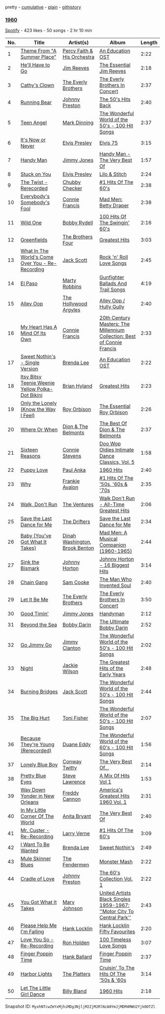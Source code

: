 pretty - [cumulative](/playlists/cumulative/2PE0DbAlT8ZFiiYaCsCm4Q.md) - [plain](/playlists/plain/2PE0DbAlT8ZFiiYaCsCm4Q) - [githistory](https://github.githistory.xyz/mackorone/spotify-playlist-archive/blob/main/playlists/plain/2PE0DbAlT8ZFiiYaCsCm4Q)

### [1960](https://open.spotify.com/playlist/2PE0DbAlT8ZFiiYaCsCm4Q)

> 

[Spotify](https://open.spotify.com/user/spotify) - 423 likes - 50 songs - 2 hr 10 min

| No. | Title | Artist(s) | Album | Length |
|---|---|---|---|---|
| 1 | [Theme From "A Summer Place"](https://open.spotify.com/track/42asNpcCm66g802zFqQ1Ix) | [Percy Faith & His Orchestra](https://open.spotify.com/artist/24DQLSng7bKZD4GXLIaQbv) | [An Education OST](https://open.spotify.com/album/7IdPqqpC97u7QRKgpSfaqZ) | 2:22 |
| 2 | [He'll Have to Go](https://open.spotify.com/track/7DH5dXVuQaqcKf9oTy9oUN) | [Jim Reeves](https://open.spotify.com/artist/2Ev0e8GUIX4u7d9etNLTXg) | [The Essential Jim Reeves](https://open.spotify.com/album/158F4r9awKr4bs7X5E49JA) | 2:18 |
| 3 | [Cathy's Clown](https://open.spotify.com/track/4L2HVN4gc7fgkbvkSHwgVZ) | [The Everly Brothers](https://open.spotify.com/artist/4ACplpEqD6JIVgKrafauzs) | [The Everly Brothers In Concert](https://open.spotify.com/album/1j56s9V1Hqk6REFO27XqLV) | 2:37 |
| 4 | [Running Bear](https://open.spotify.com/track/60DbxCJXFG9ZryHHvUPTXG) | [Johnny Preston](https://open.spotify.com/artist/1B8n8vtEeexQ5NKehHTkeo) | [The 50's Hits Back](https://open.spotify.com/album/3PB1eksjdKhdScjRsqpVKf) | 2:40 |
| 5 | [Teen Angel](https://open.spotify.com/track/7GvhZ0F7cMBwpv7QzeGABf) | [Mark Dinning](https://open.spotify.com/artist/55Rf9Kfqd30nmqaeEDMpic) | [The Wonderful World of the 50's \- 100 Hit Songs](https://open.spotify.com/album/6WRu7jCqLB1hwyYGURJ6qg) | 2:37 |
| 6 | [It's Now or Never](https://open.spotify.com/track/1sMNaYUuPUHnYrLYKc9EkN) | [Elvis Presley](https://open.spotify.com/artist/1RONXV8SB9yMMRNtcHrG1O) | [Elvis 75](https://open.spotify.com/album/0pDbqo33Fd7QiLn8iw6Ec8) | 3:15 |
| 7 | [Handy Man](https://open.spotify.com/track/59iwhSAXb8TpIOj7cPOkSw) | [Jimmy Jones](https://open.spotify.com/artist/7ydcRbgt0yM9etADb1Ackp) | [Handy Man \- The Very Best Of](https://open.spotify.com/album/4ep8xh9bJBjmXpo3BJweh2) | 1:57 |
| 8 | [Stuck on You](https://open.spotify.com/track/3up3WzVxOQP2gMAFAMfl3A) | [Elvis Presley](https://open.spotify.com/artist/43ZHCT0cAZBISjO8DG9PnE) | [Lilo & Stitch](https://open.spotify.com/album/0tNLpUZfJKyxMS0nKlnyXP) | 2:24 |
| 9 | [The Twist \- Rerecorded](https://open.spotify.com/track/0M5EaPIXN3FneJ7exwpYNM) | [Chubby Checker](https://open.spotify.com/artist/7qQJQ3YtcGlqaLg5tcypN2) | [\#1 Hits Of The 60's](https://open.spotify.com/album/6Mio3JCszE0BTyjTmfYsLY) | 2:38 |
| 10 | [Everybody's Somebody's Fool](https://open.spotify.com/track/1c76zkDkV61Hw7jybzWuf7) | [Connie Francis](https://open.spotify.com/artist/3EY5DxGdy7x4GelivOjS2Q) | [Mad Men: Betty Draper](https://open.spotify.com/album/2vSDhSZaYa7l7r1ac4Tkgh) | 2:38 |
| 11 | [Wild One](https://open.spotify.com/track/1aOWQh759ZSHiAdt8jEqLV) | [Bobby Rydell](https://open.spotify.com/artist/4hJTgr1adnhIkhmD9jLzd6) | [100 Hits Of The Swingin' 60's](https://open.spotify.com/album/36QisDW5zB4phHrXOzE60V) | 2:16 |
| 12 | [Greenfields](https://open.spotify.com/track/7F3R0rKXq5eYgPug8vqOdu) | [The Brothers Four](https://open.spotify.com/artist/0nd3tsqHVtnAWBCQgwtbIz) | [Greatest Hits](https://open.spotify.com/album/7GwPhRVrz26D79zed2F8hm) | 3:03 |
| 13 | [What In The World's Come Over You \- Re\-Recording](https://open.spotify.com/track/4Cn4BUIv3TS0uZG45YXvUP) | [Jack Scott](https://open.spotify.com/artist/4ucP0bNegd7Q4ewdOKIBfz) | [Rock 'n' Roll Love Songs](https://open.spotify.com/album/1PSizWnzUXGF9B1qpbxjTe) | 2:45 |
| 14 | [El Paso](https://open.spotify.com/track/4f8hBeMXMvssn6HtFAtblo) | [Marty Robbins](https://open.spotify.com/artist/0Xi59sEw38vRvwleSAVqoo) | [Gunfighter Ballads And Trail Songs](https://open.spotify.com/album/3kQpBS26lAj0A0VGl1snRl) | 4:19 |
| 15 | [Alley Oop](https://open.spotify.com/track/2XNoOrbIlv70V1siXeBokl) | [The Hollywood Argyles](https://open.spotify.com/artist/2QJGwjXfe7IOoBFcrpzOTt) | [Alley Oop / Hully Gully](https://open.spotify.com/album/5U42GZS4lKnzCH64fFyLl5) | 2:40 |
| 16 | [My Heart Has A Mind Of Its Own](https://open.spotify.com/track/4xOq9yg6BOobb5zJHVoEoj) | [Connie Francis](https://open.spotify.com/artist/3EY5DxGdy7x4GelivOjS2Q) | [20th Century Masters: The Millennium Collection: Best of Connie Francis](https://open.spotify.com/album/3B3SalHPlLiQvwftRPYXcN) | 2:33 |
| 17 | [Sweet Nothin's \- Single Version](https://open.spotify.com/track/5FA9o4kZ3wntMcW2kceCY0) | [Brenda Lee](https://open.spotify.com/artist/4cPHsZM98sKzmV26wlwD2W) | [An Education OST](https://open.spotify.com/album/7IdPqqpC97u7QRKgpSfaqZ) | 2:22 |
| 18 | [Itsy Bitsy Teenie Weenie Yellow Polka\-Dot Bikini](https://open.spotify.com/track/3Aug2RunJbjGiz2CTtWu5l) | [Brian Hyland](https://open.spotify.com/artist/6YROFUbu5zRCHi2xkir5pk) | [Greatest Hits](https://open.spotify.com/album/3RziCV8OHY8e4g33fqCpJy) | 2:23 |
| 19 | [Only the Lonely \(Know the Way I Feel\)](https://open.spotify.com/track/7HZv4KAYOv867dAiZwrFoR) | [Roy Orbison](https://open.spotify.com/artist/0JDkhL4rjiPNEp92jAgJnS) | [The Essential Roy Orbison](https://open.spotify.com/album/48CvRZSBT0FbOHKLFfHy0n) | 2:26 |
| 20 | [Where Or When](https://open.spotify.com/track/0OLIIwpl8vDQWXYZa7becp) | [Dion & The Belmonts](https://open.spotify.com/artist/2loYllWFfoWpoxC5YrJKc4) | [The Best Of Dion & The Belmonts](https://open.spotify.com/album/4XCCPbgyV1L06tIZmQYFwu) | 2:37 |
| 21 | [Sixteen Reasons](https://open.spotify.com/track/3cwYFjQ1A0k3rxwc6ylg6I) | [Connie Stevens](https://open.spotify.com/artist/5dg9jB2sji4asJtjihC9AE) | [Doo Wop Oldies Intimate Dance Classics, Vol\. 5](https://open.spotify.com/album/01K5pJXHE3DBTg3e47djC6) | 1:58 |
| 22 | [Puppy Love](https://open.spotify.com/track/15Cu9Q0e1KME4i8b1TkZ9X) | [Paul Anka](https://open.spotify.com/artist/7ceUfdWq2t5nbatS6ollHh) | [1960 Hits](https://open.spotify.com/album/71j3uam6qszvRFUg5MIFnb) | 2:40 |
| 23 | [Why](https://open.spotify.com/track/3hvakqVpwaz4L7zN5HfTCY) | [Frankie Avalon](https://open.spotify.com/artist/5zNOI87gG4RttFmYAZWaxQ) | [\#1 Hits Of The '50s, '60s & '70s](https://open.spotify.com/album/286yhoPxSXjLS3uM479iXx) | 2:35 |
| 24 | [Walk, Don't Run](https://open.spotify.com/track/74Qp7hzjPFQZUBMpNDqUIM) | [The Ventures](https://open.spotify.com/artist/2GaayiIs1kcyNqRXQuzp35) | [Walk Don't Run \- All\-Time Greatest Hits](https://open.spotify.com/album/6OezD06HfOjBAQiXqTsXTJ) | 2:06 |
| 25 | [Save the Last Dance for Me](https://open.spotify.com/track/391TUcoPonqYykPkSZ5Z9U) | [The Drifters](https://open.spotify.com/artist/1FqqOl9itIUpXr4jZPIVoT) | [Save the Last Dance for Me](https://open.spotify.com/album/6sWL3HHXGkqlST0rfWXvBU) | 2:34 |
| 26 | [Baby \(You've Got What It Takes\)](https://open.spotify.com/track/4b2bVFTra1k5B5C0E2Yp26) | [Dinah Washington](https://open.spotify.com/artist/32LHRiof0sa4taYew9i3Fa), [Brook Benton](https://open.spotify.com/artist/2ttm3uT0N1RN7vwKv1pQgh) | [Mad Men: A Musical Companion \(1960\-1965\)](https://open.spotify.com/album/0bsu7M7VJN8AheepyXeGza) | 2:44 |
| 27 | [Sink the Bismark](https://open.spotify.com/track/1wuRCnD6sLvs9YuIOlqqOj) | [Johnny Horton](https://open.spotify.com/artist/1bBZcz4jP7CoPlqpCFh4gz) | [Johnny Horton \- 16 Biggest Hits](https://open.spotify.com/album/4Hg4BiDIaZGPJDfNpfYImZ) | 3:14 |
| 28 | [Chain Gang](https://open.spotify.com/track/1sK10Me7qS9em2QTx6dYRe) | [Sam Cooke](https://open.spotify.com/artist/6hnWRPzGGKiapVX1UCdEAC) | [The Man Who Invented Soul](https://open.spotify.com/album/3Seie4YIVLWtPw2hQrouNY) | 2:40 |
| 29 | [Let It Be Me](https://open.spotify.com/track/6Cd52FA5ImSNZJJMiBXyqi) | [The Everly Brothers](https://open.spotify.com/artist/4ACplpEqD6JIVgKrafauzs) | [The Everly Brothers In Concert](https://open.spotify.com/album/1j56s9V1Hqk6REFO27XqLV) | 3:50 |
| 30 | [Good Timin'](https://open.spotify.com/track/33igcthkkskYSoeL6YmVs6) | [Jimmy Jones](https://open.spotify.com/artist/7ydcRbgt0yM9etADb1Ackp) | [Handyman](https://open.spotify.com/album/6HBQSTpnePh3phXQYmhOkY) | 2:12 |
| 31 | [Beyond the Sea](https://open.spotify.com/track/2EIaO5knwUA3F2qnf9LV3S) | [Bobby Darin](https://open.spotify.com/artist/0EodhzA6yW1bIdD5B4tcmJ) | [The Ultimate Bobby Darin](https://open.spotify.com/album/65okcRJHUVUrFiDG3I1Sz8) | 2:52 |
| 32 | [Go Jimmy Go](https://open.spotify.com/track/1v3J8TJU6Z9l1BcPpb77sl) | [Jimmy Clanton](https://open.spotify.com/artist/2XZXvrqedRMiKv6UWjAT4B) | [The Wonderful World of the 50's \- 100 Hit Songs](https://open.spotify.com/album/6WRu7jCqLB1hwyYGURJ6qg) | 2:02 |
| 33 | [Night](https://open.spotify.com/track/52gdxdolPNwBJZLAZDG1Md) | [Jackie Wilson](https://open.spotify.com/artist/4VnomLtKTm9Ahe1tZfmZju) | [The Greatest Hits of the Early Years](https://open.spotify.com/album/1ZyHuYQHfGW9WS0Ivi6NSM) | 2:48 |
| 34 | [Burning Bridges](https://open.spotify.com/track/32yB2Ocgc3wRiWuK7CAtJV) | [Jack Scott](https://open.spotify.com/artist/4ucP0bNegd7Q4ewdOKIBfz) | [The Wonderful World of the 50's \- 100 Hit Songs](https://open.spotify.com/album/6WRu7jCqLB1hwyYGURJ6qg) | 2:44 |
| 35 | [The Big Hurt](https://open.spotify.com/track/00xrc3JfsWSNuE4v5XU1yD) | [Toni Fisher](https://open.spotify.com/artist/5pEtyfC9ZeFGakgX4hjhaG) | [The Wonderful World of the 50's \- 100 Hit Songs](https://open.spotify.com/album/6WRu7jCqLB1hwyYGURJ6qg) | 2:07 |
| 36 | [Because They're Young \(Rerecorded\)](https://open.spotify.com/track/3SPW9cEJJl2a5MsMQtV0VB) | [Duane Eddy](https://open.spotify.com/artist/1I5Cu7bqjkRg85idwYsD91) | [The Wonderful World of the 60's \- 100 Hit Songs](https://open.spotify.com/album/2g6zIUb6GvP0k5KtLpWOEQ) | 1:56 |
| 37 | [Lonely Blue Boy](https://open.spotify.com/track/42rtq2Vxa8rADKhaa4cKS3) | [Conway Twitty](https://open.spotify.com/artist/7gi3jmwpUpNWdswT8eEprF) | [The Very Best Of…](https://open.spotify.com/album/4RVCsSYSbDNCaeOtkBRqEs) | 2:14 |
| 38 | [Pretty Blue Eyes](https://open.spotify.com/track/58KvzPxBk7iakPHKKs2tDw) | [Steve Lawrence](https://open.spotify.com/artist/271pvVqDFiREx6PqzwOX8p) | [A Mix Of Hits Vol 1](https://open.spotify.com/album/56xTbdRuR6iKi2l0oTT6Vb) | 1:53 |
| 39 | [Way Down Yonder in New Orleans](https://open.spotify.com/track/6TdAcAgVw7Z8pzU2KswtvH) | [Freddy Cannon](https://open.spotify.com/artist/1ffNa7yLg0ncUpBm5P03pm) | [America's Greatest Hits 1960 Vol\. 1](https://open.spotify.com/album/4MVgPDmDYc3sz3RYTL3XAF) | 2:31 |
| 40 | [In My Little Corner Of The World](https://open.spotify.com/track/0LUWi58l0cfc9Gm2A8Wegw) | [Anita Bryant](https://open.spotify.com/artist/2M93P87MDGek6uzg7Jn7he) | [The Very Best Of](https://open.spotify.com/album/2bZrEgjlPEdqShPdNIpAm6) | 2:40 |
| 41 | [Mr\. Custer \- Re\-Recording](https://open.spotify.com/track/5s3lvjoko5otcZrprzcWeD) | [Larry Verne](https://open.spotify.com/artist/6vWMWDRy2Jbshg42p1Iuzg) | [\#1 Hits Of The 60's](https://open.spotify.com/album/6Mio3JCszE0BTyjTmfYsLY) | 3:09 |
| 42 | [I Want To Be Wanted](https://open.spotify.com/track/6yj3zwjgUptj3LL0Q9PdX5) | [Brenda Lee](https://open.spotify.com/artist/4cPHsZM98sKzmV26wlwD2W) | [Sweet Nothin's](https://open.spotify.com/album/6ib9HX4bwMIeH5Esgu8zef) | 2:49 |
| 43 | [Mule Skinner Blues](https://open.spotify.com/track/2YsNLEBGS9LP0mtcDY3GnR) | [The Fendermen](https://open.spotify.com/artist/2hOXOavOPsbPgls3ebJLFp) | [Monster Mash](https://open.spotify.com/album/54lmZz23NZiOW81Kp1KpkC) | 2:22 |
| 44 | [Cradle of Love](https://open.spotify.com/track/4sthCEbCCGaYbEA8V823XB) | [Johnny Preston](https://open.spotify.com/artist/1B8n8vtEeexQ5NKehHTkeo) | [The 60's Collection Vol\. 1](https://open.spotify.com/album/5EaM4QZVCeEMtDkprocmLZ) | 2:22 |
| 45 | [You Got What It Takes](https://open.spotify.com/track/49ax6w7sxo2vkDrISdRd89) | [Marv Johnson](https://open.spotify.com/artist/40PAEtNxO98lBeQHCza9vA) | [United Artists Black Singles 1959\-1967: ''Motor City To Central Park''](https://open.spotify.com/album/0QIsqKfh4h5dWicuHWSxOC) | 2:43 |
| 46 | [Please Help Me I'm Falling](https://open.spotify.com/track/4o9fGL5BfhAjBDxvziWRt2) | [Hank Locklin](https://open.spotify.com/artist/46Unp6DY3Zmy7QS1Fx47yq) | [Hank Locklin Fifty Favourites](https://open.spotify.com/album/2YYZ8OJjakRfWqg6NUOQ0T) | 2:20 |
| 47 | [Love You So \- Re\-Recording](https://open.spotify.com/track/3y5S5McahiMrgmvAgJqDbJ) | [Ron Holden](https://open.spotify.com/artist/0orxtneN4LcJWNxbLXtMZu) | [100 Timeless Love Songs](https://open.spotify.com/album/3UBER54cmpemko0k0GsD1h) | 3:07 |
| 48 | [Finger Poppin Time](https://open.spotify.com/track/38mt8WfEdB6S6yB7WUu4iR) | [Hank Ballard](https://open.spotify.com/artist/3R0XvRGDJEL5cGXVLiAbDB) | [Finger Poppin Time](https://open.spotify.com/album/671QFXPHWw9ii2ZvH6ip2Z) | 2:37 |
| 49 | [Harbor Lights](https://open.spotify.com/track/0iOqvaUkCFKmUNF84i75Rq) | [The Platters](https://open.spotify.com/artist/6KWcxMWVNVIYbdOQyJtsSy) | [Cruisin' To The Hits Of The '50s & '60s](https://open.spotify.com/album/5hYsVAaeg5K69gsiqn9Lt4) | 3:14 |
| 50 | [Let The Little Girl Dance](https://open.spotify.com/track/7JlsrZRQYsDAyX4YlS358x) | [Billy Bland](https://open.spotify.com/artist/4mDEpwlcBham5q1dmykSG0) | [1960 Hits](https://open.spotify.com/album/71j3uam6qszvRFUg5MIFnb) | 2:18 |

Snapshot ID: `MyxhNTcwZmYxMjhiMDg3NjljM2ZjM2RlNzA0YmJjMDM4MWU2Yjk0OTZl`
